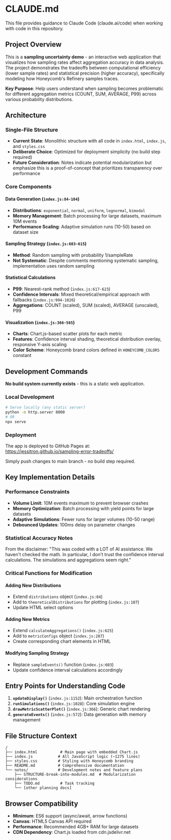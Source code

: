 # CLAUDE.md

This file provides guidance to Claude Code (claude.ai/code) when working with code in this repository.

## Project Overview

This is a **sampling uncertainty demo** - an interactive web application that visualizes how sampling rates affect aggregation accuracy in data analysis. The project demonstrates the tradeoffs between computational efficiency (lower sample rates) and statistical precision (higher accuracy), specifically modeling how Honeycomb's Refinery samples traces.

**Key Purpose**: Help users understand when sampling becomes problematic for different aggregation metrics (COUNT, SUM, AVERAGE, P99) across various probability distributions.

## Architecture

### Single-File Structure
- **Current State**: Monolithic structure with all code in `index.html`, `index.js`, and `styles.css`
- **Deliberate Choice**: Optimized for deployment simplicity (no build step required)
- **Future Consideration**: Notes indicate potential modularization but emphasize this is a proof-of-concept that prioritizes transparency over performance

### Core Components

#### Data Generation (`index.js:84-104`)
- **Distributions**: `exponential`, `normal`, `uniform`, `lognormal`, `bimodal`
- **Memory Management**: Batch processing for large datasets, maximum 10M events
- **Performance Scaling**: Adaptive simulation runs (10-50) based on dataset size

#### Sampling Strategy (`index.js:603-615`)
- **Method**: Random sampling with probability 1/sampleRate  
- **Not Systematic**: Despite comments mentioning systematic sampling, implementation uses random sampling

#### Statistical Calculations
- **P99**: Nearest-rank method (`index.js:617-623`)
- **Confidence Intervals**: Mixed theoretical/empirical approach with fallbacks (`index.js:994-1026`)
- **Aggregations**: COUNT (scaled), SUM (scaled), AVERAGE (unscaled), P99

#### Visualization (`index.js:366-565`)
- **Charts**: Chart.js-based scatter plots for each metric
- **Features**: Confidence interval shading, theoretical distribution overlay, responsive Y-axis scaling
- **Color Scheme**: Honeycomb brand colors defined in `HONEYCOMB_COLORS` constant

## Development Commands

**No build system currently exists** - this is a static web application.

### Local Development
```bash
# Serve locally (any static server)
python -m http.server 8000
# OR
npx serve
```

### Deployment
The app is deployed to GitHub Pages at: https://jessitron.github.io/sampling-error-tradeoffs/

Simply push changes to main branch - no build step required.

## Key Implementation Details

### Performance Constraints
- **Volume Limit**: 10M events maximum to prevent browser crashes
- **Memory Optimization**: Batch processing with yield points for large datasets  
- **Adaptive Simulations**: Fewer runs for larger volumes (10-50 range)
- **Debounced Updates**: 100ms delay on parameter changes

### Statistical Accuracy Notes
From the disclaimer: "This was coded with a LOT of AI assistance. We haven't checked the math. In particular, I don't trust the confidence interval calculations. The simulations and aggregations seem right."

### Critical Functions for Modification

#### Adding New Distributions
- Extend `distributions` object (`index.js:84`)
- Add to `theoreticalDistributions` for plotting (`index.js:107`)
- Update HTML select options

#### Adding New Metrics  
- Extend `calculateAggregations()` (`index.js:625`)
- Add to `metricConfigs` object (`index.js:287`)
- Create corresponding chart elements in HTML

#### Modifying Sampling Strategy
- Replace `sampleEvents()` function (`index.js:603`)
- Update confidence interval calculations accordingly

## Entry Points for Understanding Code

1. **`updateDisplay()`** (`index.js:1152`): Main orchestration function
2. **`runSimulations()`** (`index.js:1028`): Core simulation engine  
3. **`drawMetricScatterPlot()`** (`index.js:366`): Generic chart rendering
4. **`generateEvents()`** (`index.js:572`): Data generation with memory management

## File Structure Context

```
/
├── index.html          # Main page with embedded Chart.js
├── index.js           # All JavaScript logic (~1275 lines)
├── styles.css         # Styling with Honeycomb branding
├── README.md          # Comprehensive documentation
└── notes/             # Development notes and feature plans
    ├── STRUCTURE-break-into-modules.md  # Modularization considerations
    ├── TODO.md         # Task tracking
    └── [other planning docs]
```

## Browser Compatibility
- **Minimum**: ES6 support (async/await, arrow functions)
- **Canvas**: HTML5 Canvas API required
- **Performance**: Recommended 4GB+ RAM for large datasets
- **CDN Dependency**: Chart.js loaded from cdn.jsdelivr.net